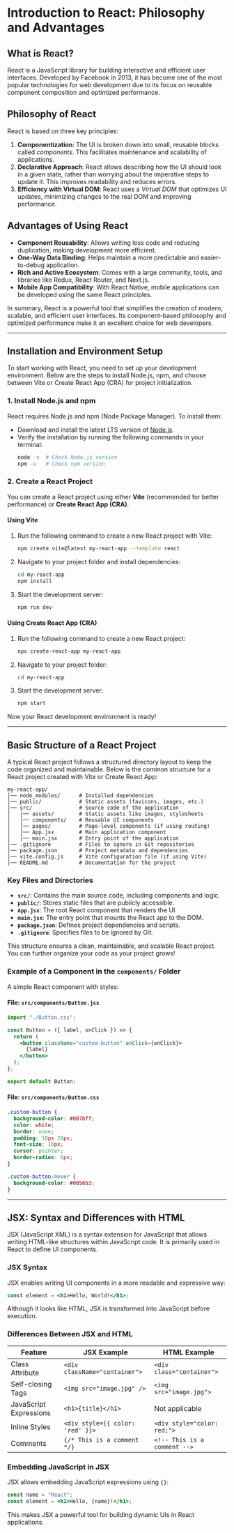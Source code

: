 # Introduction to React: Philosophy and Advantages

## What is React?
React is a JavaScript library for building interactive and efficient user interfaces. Developed by Facebook in 2013, it has become one of the most popular technologies for web development due to its focus on reusable component composition and optimized performance.

## Philosophy of React
React is based on three key principles:

1. **Componentization**: The UI is broken down into small, reusable blocks called *components*. This facilitates maintenance and scalability of applications.
2. **Declarative Approach**: React allows describing how the UI should look in a given state, rather than worrying about the imperative steps to update it. This improves readability and reduces errors.
3. **Efficiency with Virtual DOM**: React uses a *Virtual DOM* that optimizes UI updates, minimizing changes to the real DOM and improving performance.

## Advantages of Using React
- **Component Reusability**: Allows writing less code and reducing duplication, making development more efficient.
- **One-Way Data Binding**: Helps maintain a more predictable and easier-to-debug application.
- **Rich and Active Ecosystem**: Comes with a large community, tools, and libraries like Redux, React Router, and Next.js.
- **Mobile App Compatibility**: With React Native, mobile applications can be developed using the same React principles.

In summary, React is a powerful tool that simplifies the creation of modern, scalable, and efficient user interfaces. Its component-based philosophy and optimized performance make it an excellent choice for web developers.

---

## Installation and Environment Setup

To start working with React, you need to set up your development environment. Below are the steps to install Node.js, npm, and choose between Vite or Create React App (CRA) for project initialization.

### 1. Install Node.js and npm
React requires Node.js and npm (Node Package Manager). To install them:

- Download and install the latest LTS version of [Node.js](https://nodejs.org/).
- Verify the installation by running the following commands in your terminal:
  ```sh
  node -v  # Check Node.js version
  npm -v   # Check npm version
  ```

### 2. Create a React Project
You can create a React project using either **Vite** (recommended for better performance) or **Create React App (CRA)**.

#### Using Vite
1. Run the following command to create a new React project with Vite:
   ```sh
   npm create vite@latest my-react-app --template react
   ```
2. Navigate to your project folder and install dependencies:
   ```sh
   cd my-react-app
   npm install
   ```
3. Start the development server:
   ```sh
   npm run dev
   ```

#### Using Create React App (CRA)
1. Run the following command to create a new React project:
   ```sh
   npx create-react-app my-react-app
   ```
2. Navigate to your project folder:
   ```sh
   cd my-react-app
   ```
3. Start the development server:
   ```sh
   npm start
   ```

Now your React development environment is ready!

---

## Basic Structure of a React Project

A typical React project follows a structured directory layout to keep the code organized and maintainable. Below is the common structure for a React project created with Vite or Create React App:

```
my-react-app/
│── node_modules/      # Installed dependencies
│── public/            # Static assets (favicons, images, etc.)
│── src/               # Source code of the application
│   │── assets/        # Static assets like images, stylesheets
│   │── components/    # Reusable UI components
│   │── pages/         # Page-level components (if using routing)
│   │── App.jsx        # Main application component
│   │── main.jsx       # Entry point of the application
│── .gitignore         # Files to ignore in Git repositories
│── package.json       # Project metadata and dependencies
│── vite.config.js     # Vite configuration file (if using Vite)
│── README.md          # Documentation for the project
```

### Key Files and Directories
- **`src/`**: Contains the main source code, including components and logic.
- **`public/`**: Stores static files that are publicly accessible.
- **`App.jsx`**: The root React component that renders the UI.
- **`main.jsx`**: The entry point that mounts the React app to the DOM.
- **`package.json`**: Defines project dependencies and scripts.
- **`.gitignore`**: Specifies files to be ignored by Git.

This structure ensures a clean, maintainable, and scalable React project. You can further organize your code as your project grows!

### Example of a Component in the `components/` Folder

A simple React component with styles:

#### File: `src/components/Button.jsx`
```jsx
import "./Button.css";

const Button = ({ label, onClick }) => {
  return (
    <button className="custom-button" onClick={onClick}>
      {label}
    </button>
  );
};

export default Button;
```

#### File: `src/components/Button.css`
```css
.custom-button {
  background-color: #007bff;
  color: white;
  border: none;
  padding: 10px 20px;
  font-size: 16px;
  cursor: pointer;
  border-radius: 5px;
}

.custom-button:hover {
  background-color: #0056b3;
}
```

---

## JSX: Syntax and Differences with HTML

JSX (JavaScript XML) is a syntax extension for JavaScript that allows writing HTML-like structures within JavaScript code. It is primarily used in React to define UI components.

### JSX Syntax
JSX enables writing UI components in a more readable and expressive way:

```jsx
const element = <h1>Hello, World!</h1>;
```

Although it looks like HTML, JSX is transformed into JavaScript before execution.

### Differences Between JSX and HTML
| Feature          | JSX Example                          | HTML Example                     |
|-----------------|--------------------------------|--------------------------------|
| Class Attribute | `<div className="container">`  | `<div class="container">`      |
| Self-closing Tags | `<img src="image.jpg" />`     | `<img src="image.jpg">`       |
| JavaScript Expressions | `<h1>{title}</h1>`  | Not applicable                 |
| Inline Styles   | `<div style={{ color: 'red' }}>` | `<div style="color: red;">`   |
| Comments       | `{/* This is a comment */}`     | `<!-- This is a comment -->`  |

### Embedding JavaScript in JSX
JSX allows embedding JavaScript expressions using `{}`:

```jsx
const name = "React";
const element = <h1>Hello, {name}!</h1>;
```

This makes JSX a powerful tool for building dynamic UIs in React applications.
